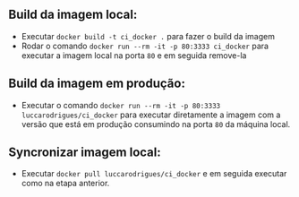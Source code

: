 ## Build da imagem local:

- Executar `docker build -t ci_docker .` para fazer o build da imagem
- Rodar o comando `docker run --rm -it -p 80:3333 ci_docker` para executar a imagem local na porta `80` e em seguida remove-la

## Build da imagem em produção:

- Executar o comando `docker run --rm -it -p 80:3333 luccarodrigues/ci_docker` para executar diretamente a imagem com a versão que está em produção consumindo na porta `80` da máquina local.

## Syncronizar imagem local:

- Executar `docker pull luccarodrigues/ci_docker` e em seguida executar como na etapa anterior.

